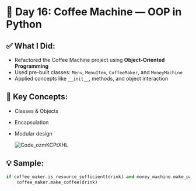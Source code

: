 # 📅 Day 16: Coffee Machine — OOP in Python

## ✅ What I Did:
- Refactored the Coffee Machine project using **Object-Oriented Programming**
- Used pre-built classes: `Menu`, `MenuItem`, `CoffeeMaker`, and `MoneyMachine`
- Applied concepts like `__init__`, methods, and object interaction

## 🧠 Key Concepts:
- Classes & Objects
- Encapsulation
- Modular design

  ![Code_ozmKCPtXHL](https://github.com/user-attachments/assets/99d46917-c675-49a8-97a8-65a74eee4d8b)


## 💡 Sample:
```python
if coffee_maker.is_resource_sufficient(drink) and money_machine.make_payment(drink.cost):
    coffee_maker.make_coffee(drink)


